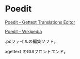 # Poedit

[Poedit - Gettext Translations Editor](https://poedit.net/ "Poedit - Gettext Translations Editor")

[Poedit - Wikipedia](https://en.wikipedia.org/wiki/Poedit "Poedit - Wikipedia")

.poファイルの編集ソフト。

xgettext のGUIフロントエンド。

